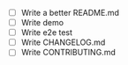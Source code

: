 - [ ] Write a better README.md
- [ ] Write demo
- [ ] Write e2e test
- [ ] Write CHANGELOG.md
- [ ] Write CONTRIBUTING.md

